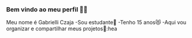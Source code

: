 ### Bem vindo ao meu perfil 🖤💔

Meu nome é Gabrielli Czaja
-Sou estudante🤕
-Tenho 15 anos😻
-Aqui vou organizar e compartilhar meus projetos🤯:hea
